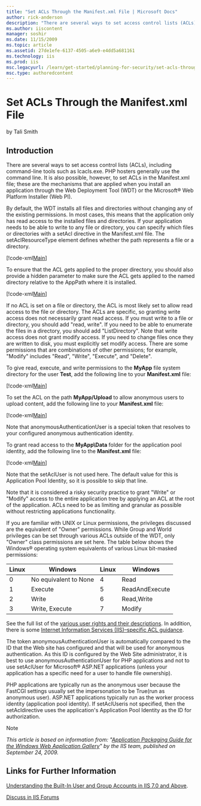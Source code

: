 ```yaml
---
title: "Set ACLs Through the Manifest.xml File | Microsoft Docs"
author: rick-anderson
description: "There are several ways to set access control lists (ACLs), including command-line tools such as Icacls.exe. PHP hosters generally use the command line. It is..."
ms.author: iiscontent
manager: soshir
ms.date: 11/15/2009
ms.topic: article
ms.assetid: 27de1efe-6137-4505-a6e9-e4dd5a681161
ms.technology: iis
ms.prod: iis
msc.legacyurl: /learn/get-started/planning-for-security/set-acls-through-the-manifestxml-file
msc.type: authoredcontent
---
```

Set ACLs Through the Manifest.xml File
====================
by Tali Smith

## Introduction

There are several ways to set access control lists (ACLs), including command-line tools such as Icacls.exe. PHP hosters generally use the command line. It is also possible, however, to set ACLs in the Manifest.xml file; these are the mechanisms that are applied when you install an application through the Web Deployment Tool (WDT) or the Microsoft® Web Platform Installer (Web PI).

By default, the WDT installs all files and directories without changing any of the existing permissions. In most cases, this means that the application only has read access to the installed files and directories. If your application needs to be able to write to any file or directory, you can specify which files or directories with a setAcl directive in the Manifest.xml file. The setAclResourceType element defines whether the path represents a file or a directory.


[!code-xml[Main](set-acls-through-the-manifestxml-file/samples/sample1.xml)]


To ensure that the ACL gets applied to the proper directory, you should also provide a hidden parameter to make sure the ACL gets applied to the named directory relative to the AppPath where it is installed.


[!code-xml[Main](set-acls-through-the-manifestxml-file/samples/sample2.xml)]


If no ACL is set on a file or directory, the ACL is most likely set to allow read access to the file or directory. The ACLs are specific, so granting write access does not necessarily grant read access. If you must write to a file or directory, you should add "read, write". If you need to be able to enumerate the files in a directory, you should add "ListDirectory". Note that write access does not grant modify access. If you need to change files once they are written to disk, you must explicitly set modify access. There are some permissions that are combinations of other permissions; for example, "Modify" includes "Read", "Write", "Execute", and "Delete".

To give read, execute, and write permissions to the **MyApp** file system directory for the user **Test**, add the following line to your **Manifest.xml** file:


[!code-xml[Main](set-acls-through-the-manifestxml-file/samples/sample3.xml)]


To set the ACL on the path **MyApp/Upload** to allow anonymous users to upload content, add the following line to your **Manifest.xml** file:


[!code-xml[Main](set-acls-through-the-manifestxml-file/samples/sample4.xml)]


Note that anonymousAuthenticationUser is a special token that resolves to your configured anonymous authentication identity.

To grant read access to the **MyApp\Data** folder for the application pool identity, add the following line to the **Manifest.xml** file:


[!code-xml[Main](set-acls-through-the-manifestxml-file/samples/sample5.xml)]


Note that the setAclUser is not used here. The default value for this is Application Pool Identity, so it is possible to skip that line.

Note that it is considered a risky security practice to grant "Write" or "Modify" access to the entire application tree by applying an ACL at the root of the application. ACLs need to be as limiting and granular as possible without restricting applications functionality.

If you are familiar with UNIX or Linux permissions, the privileges discussed are the equivalent of "Owner" permissions. While Group and World privileges can be set through various ACLs outside of the WDT, only "Owner" class permissions are set here. The table below shows the Windows® operating system equivalents of various Linux bit-masked permissions:

| Linux | Windows | Linux | Windows |
| --- | --- | --- | --- |
| 0 | No equivalent to None | 4 | Read |
| 1 | Execute | 5 | ReadAndExecute |
| 2 | Write | 6 | Read,Write |
| 3 | Write, Execute | 7 | Modify |

See the full list of the [various user rights and their descriptions](https://msdn.microsoft.com/en-us/library/system.security.accesscontrol.filesystemrights.aspx). In addition, there is some [Internet Information Services (IIS)–specific ACL guidance](secure-content-in-iis-through-file-system-acls.md).

The token anonymousAuthenticationUser is automatically compared to the ID that the Web site has configured and that will be used for anonymous authentication. As this ID is configured by the Web Site administrator, it is best to use anonymousAuthenticationUser for PHP applications and not to use setAclUser for Microsoft® ASP.NET applications (unless your application has a specific need for a user to handle file ownership).

PHP applications are typically run as the anonymous user because the FastCGI settings usually set the impersonation to be True(run as anonymous user). ASP.NET applications typically run as the worker process identity (application pool identity). If setAclUseris not specified, then the setAcldirective uses the application's Application Pool Identity as the ID for authorization.


> [!NOTE]
> *This article is based on information from: "[Application Packaging Guide for the Windows Web Application Gallery](../../develop/windows-web-application-gallery/package-an-application-for-the-windows-web-application-gallery.md)" by the IIS team, published on September 24, 2009.*


## Links for Further Information

[Understanding the Built-In User and Group Accounts in IIS 7.0 and Above](understanding-built-in-user-and-group-accounts-in-iis.md).
  
  
[Discuss in IIS Forums](https://forums.iis.net/1043.aspx)